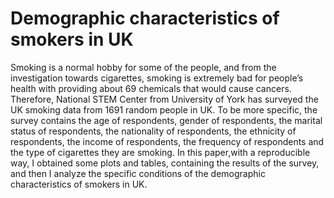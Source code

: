 # Demographic characteristics of smokers in UK

Smoking is a normal hobby for some of the people, and from the investigation towards cigarettes, smoking is extremely bad for people’s health with providing about 69 chemicals that would cause cancers. Therefore, National STEM Center from University of York has surveyed the UK smoking data from 1691 random people in UK. To be more specific, the survey contains the age of respondents, gender of respondents, the marital status of respondents, the nationality of respondents, the ethnicity of respondents, the income of respondents, the frequency of respondents and the type of cigarettes they are smoking. In this paper,with a reproducible way, I obtained some plots and tables, containing the results of the survey, and then I analyze the specific conditions of the demographic characteristics of smokers in UK.
